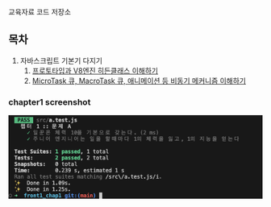 교육자료 코드 저장소

## 목차

1. 자바스크립트 기본기 다지기
   1. [프로토타입과 V8엔진 히든클래스 이해하기](./packages/chapter1/src/a.js)
   2. [MicroTask 큐, MacroTask 큐, 애니메이션 등 비동기 메커니즘 이해하기](./packages/chapter1/src/b.js)

### chapter1 screenshot
![alt text](image.png)
